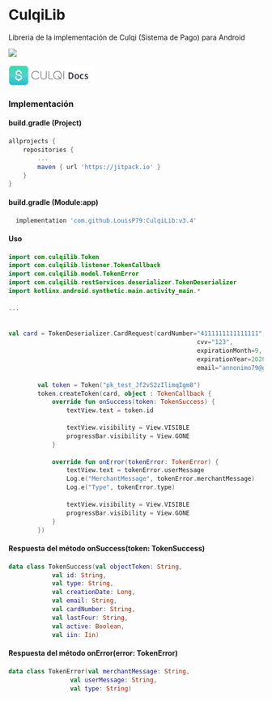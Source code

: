 # CulqiLib
Libreria de la implementación de Culqi (Sistema de Pago) para Android

[![](https://jitpack.io/v/LouisP79/CulqiLib.svg)](https://jitpack.io/#LouisP79/CulqiLib)

![](culqi_logo.png)

### Implementación

#### build.gradle (Project)
```gradle
allprojects {
    repositories {
        ...
        maven { url 'https://jitpack.io' }
    }
}
```
#### build.gradle (Module:app)
```gradle
  implementation 'com.github.LouisP79:CulqiLib:v3.4'
```

#### Uso
```kotlin
import com.culqilib.Token
import com.culqilib.listener.TokenCallback
import com.culqilib.model.TokenError
import com.culqilib.restServices.deserializer.TokenDeserializer
import kotlinx.android.synthetic.main.activity_main.*

...


val card = TokenDeserializer.CardRequest(cardNumber="4111111111111111",
                                                    cvv="123",
                                                    expirationMonth=9,
                                                    expirationYear=2020,
                                                    email="annonimo79@gmail.com")

        val token = Token("pk_test_Jf2vS2zIlimqIgm8")
        token.createToken(card, object : TokenCallback {
            override fun onSuccess(token: TokenSuccess) {
                textView.text = token.id

                textView.visibility = View.VISIBLE
                progressBar.visibility = View.GONE
            }

            override fun onError(tokenError: TokenError) {
                textView.text = tokenError.userMessage
                Log.e("MerchantMessage", tokenError.merchantMessage)
                Log.e("Type", tokenError.type)

                textView.visibility = View.VISIBLE
                progressBar.visibility = View.GONE
            }
        })
```

#### Respuesta del método onSuccess(token: TokenSuccess)
```kotlin
data class TokenSuccess(val objectToken: String,
            val id: String,
            val type: String,
            val creationDate: Long,
            val email: String,
            val cardNumber: String,
            val lastFour: String,
            val active: Boolean,
            val iin: Iin)
```


#### Respuesta del método onError(error: TokenError)
```kotlin
data class TokenError(val merchantMessage: String,
                 val userMessage: String,
                 val type: String)
```
